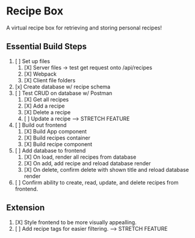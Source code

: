 # Recipe Box
A virtual recipe box for retrieving and storing personal recipes!

## Essential Build Steps
1. [ ] Set up files
      1. [X] Server files -> test get request onto /api/recipes
      2. [X] Webpack
      3. [X] Client file folders
2. [x] Create database w/ recipe schema
3. [ ] Test CRUD on database w/ Postman
      1. [X] Get all recipes
      2. [X] Add a recipe
      3. [X] Delete a recipe
      4. [ ] Update a recipe --> STRETCH FEATURE
4. [ ] Build out frontend
      1. [X] Build App component
      2. [X] Build recipes container
      3. [X] Build recipe component
5. [ ] Add database to frontend
      1. [X] On load, render all recipes from database
      2. [X] On add, add recipe and reload database render
      3. [X] On delete, confirm delete with shown title and reload database render
6. [ ] Confirm ability to create, read, update, and delete recipes from frontend.

## Extension
 1. [X] Style frontend to be more visually appealling.
 2. [ ] Add recipe tags for easier filtering. --> STRETCH FEATURE